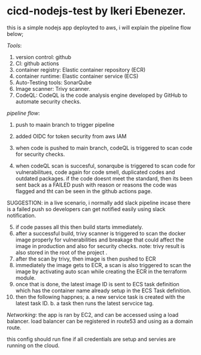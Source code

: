# cicd-nodejs-test by Ikeri Ebenezer.

this is a simple nodejs app  deployted to aws, i will explain the pipeline flow below;

*Tools*:
1. version control: github
2. CI: github actions 
3. container registry: Elastic container repository (ECR)
4. container runtime: Elastic container service (ECS)
5. Auto-Testing tools: SonarQube
6. Image scanner: Trivy scanner.
7. CodeQL: CodeQL is the code analysis engine developed by GitHub to automate security checks.

*pipeline flow*:
1. push to maain branch to trigger pipeline
2. added OIDC for token security from aws IAM
3. when code is pushed to main branch, codeQL is triggered to scan code for security checks.

4. when codeQL scan is succesful, sonarqube is triggered to scan code for vulnerabilitues, code again for code smell, duplicated codes and outdated packages.
if the code doesnt meet the standard, then its been sent back as a FAILED push with reason or reasons the code was flagged and tht can be seen in the github actions page.

SUGGESTION:  in a live scenario, i normally add slack pipeline incase there is a failed push so developers can get notified easily using slack notification.

5. if code passes all this then build starts immediately.
6. after a successful build, trivy scanner is triggered to scan the docker image properly for vulnerabilities and breakage that could affect the image in production and also for security checks. 
note: trivy result is also stored in the root of the project .
7. after the scan by trivy, then image is then pushed to ECR
8. immediately the image gets to ECR, a scan is also triggered to scan the image by activating auto scan while creating the ECR in the terraform module.
9. once that is done, the latest image ID is sent to ECS task definition which has the container name already setup in the ECS Task definition.
10. then the following happnes;
a. a new service task is created with the latest task ID.
b. a task then runs the latest servcice tag.

*Networking*:
the app is ran by EC2, and can be accessed using a load balancer.
load balancer can be registered in route53 and using as a domain route.

this config should run fine if all credentials are setup and servies are running on the cloud.



